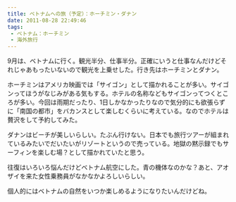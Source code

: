 ```yaml
---
title: ベトナムへの旅（予定）：ホーチミン・ダナン
date: 2011-08-28 22:49:46
tags: 
 - ベトナム：ホーチミン
 - 海外旅行
---
```

9月は、ベトナムに行く。観光半分、仕事半分。正確にいうと仕事なんだけどそれじゃあもったいないので観光を上乗せした。行き先はホーチミンとダナン。

ホーチミンはアメリカ映画では「サイゴン」として描かれることが多い。サイゴンってほうがなじみがある気もする。ホテルの名称などもサイゴンってつくところが多い。今回は雨期だったり、1日しかなかったりなので気分的にも欲張らずに「南国の都市」をバカンスとして楽しむくらいに考えている。なのでホテルは贅沢をして予約してみた。

<!-- more -->

ダナンはビーチが美しいらしい。たぶん行けない。日本でも旅行ツアーが組まれているみたいでだいたいがリゾートというので売っている。地獄の黙示録でもサーフィンを楽しむ場？として描かれていたと思う。

往復はいろいろ悩んだけどベトナム航空にした。青の機体なのかな？あと、アオザイを来た女性乗務員がなかなかよろしいらしい。

個人的にはベトナムの自然をいつか楽しめるようになりたいんだけどね。